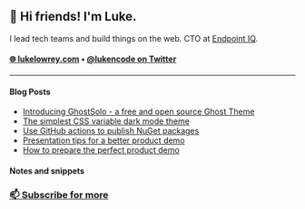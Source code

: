 <h2>👋 Hi friends! I'm Luke.</h3>
<p> 
  I lead tech teams and build things on the web. CTO at <a href='https://endpointiq.com.au/'>Endpoint IQ</a>.
</p>
<h4>
  <a href="https://lukelowrey.com">🌐 lukelowrey.com</a> • 
  <a href="https://twitter.com/lukencode">@lukencode on Twitter</a>
</h4>

<hr />

#### Blog Posts
<!--START_SECTION:feed-->
* [Introducing GhostSolo - a free and open source Ghost Theme](https:&#x2F;&#x2F;lukelowrey.com&#x2F;ghostsolo-a-free-and-open-source-ghost-theme&#x2F;)
* [The simplest CSS variable dark mode theme](https:&#x2F;&#x2F;lukelowrey.com&#x2F;css-variable-theme-switcher&#x2F;)
* [Use GitHub actions to publish NuGet packages](https:&#x2F;&#x2F;lukelowrey.com&#x2F;use-github-actions-to-publish-nuget-packages&#x2F;)
* [Presentation tips for a better product demo](https:&#x2F;&#x2F;lukelowrey.com&#x2F;product-demo-presentation-tips&#x2F;)
* [How to prepare the perfect product demo](https:&#x2F;&#x2F;lukelowrey.com&#x2F;product-demo-checklist&#x2F;)
<!--END_SECTION:feed-->

#### Notes and snippets
<!--START_SECTION:notes-->
<!--END_SECTION:notes-->

### [📫 Subscribe for more](https://lukelowrey.com/signup/)
